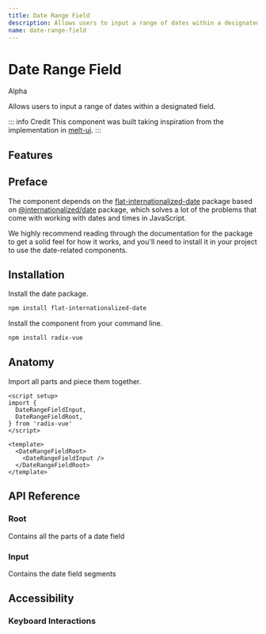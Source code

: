 ```yaml
---
title: Date Range Field
description: Allows users to input a range of dates within a designated field.
name: date-range-field
---
```


# Date Range Field

<Badge>Alpha</Badge>

<Description>
Allows users to input a range of dates within a designated field.
</Description>

<ComponentPreview name="DateRangeField" />

::: info Credit
This component was built taking inspiration from the implementation in [melt-ui](https://github.com/melt-ui/melt-ui).
:::

## Features

<Highlights
  :features="[
    'Full keyboard navigation',
    'Can be controlled or uncontrolled',
    'Focus is fully managed',
    'Localization support',
    'Highly composable',
    'Accessible by default',
    'Supports both date and date-time formats'
  ]"
/>

## Preface

The component depends on the [flat-internationalized-date](https://www.npmjs.com/package/flat-internationalized-date) package based on [@internationalized/date](https://react-spectrum.adobe.com/internationalized/date/index.html) package, which solves a lot of the problems that come with working with dates and times in JavaScript.

We highly recommend reading through the documentation for the package to get a solid feel for how it works, and you'll need to install it in your project to use the date-related components.

## Installation

Install the date package.

```bash
npm install flat-internationalized-date
```

Install the component from your command line.

```bash
npm install radix-vue
```

## Anatomy

Import all parts and piece them together.

```vue
<script setup>
import {
  DateRangeFieldInput,
  DateRangeFieldRoot,
} from 'radix-vue'
</script>

<template>
  <DateRangeFieldRoot>
    <DateRangeFieldInput />
  </DateRangeFieldRoot>
</template>
```

## API Reference

### Root

Contains all the parts of a date field

<!-- @include: @/meta/DateRangeFieldRoot.md -->

<DataAttributesTable
  :data="[
    {
      attribute: '[data-readonly]',
      values: 'Present when readonly',
    },
    {
      attribute: '[data-disabled]',
      values: 'Present when disabled',
    },
    {
      attribute: '[data-invalid]',
      values: 'Present when invalid',
    }
  ]"
/>

### Input

Contains the date field segments

<!-- @include: @/meta/DateRangeFieldInput.md -->

<DataAttributesTable
  :data="[
    {
      attribute: '[data-disabled]',
      values: 'Present when disabled',
    },
    {
      attribute: '[data-invalid]',
      values: 'Present when invalid',
    }
  ]"
/>

## Accessibility

### Keyboard Interactions

<KeyboardTable
  :data="[
    {
      keys: ['Tab'],
      description: 'When focus moves onto the date field, focuses the first segment.'
    },
    {
      keys: ['ArrowLeft', 'ArrowRight'],
      description:
      `
       Navigates between the date field segments.
      `
    },
    {
      keys: ['ArrowUp', 'ArrowDown'],
      description: 'Increments/changes the value of the segment.'
    },
    {
      keys: ['0-9'],
      description: `
          When the focus is on a numeric <Code>DateFieldInput</Code>, it types in the number and focuses the next segment if the next input would result in an invalid value.
      `
    },
    {
      keys: ['Backspace'],
      description:  'Deletes a digit from the focused numeric segments.'
    },
    {
      keys: ['A', 'P'],
      description: 'When the focus is on the day period, it sets it to AM or PM.'
    }
  ]"
/>
